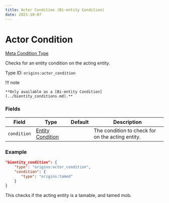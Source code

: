 ```yaml
---
title: Actor Condition (Bi-entity Condition)
date: 2021-10-07
---
```


# Actor Condition

[Meta Condition Type](../meta_condition_types.md)

Checks for an entity condition on the acting entity.

Type ID: `origins:actor_condition`

!!! note

	**Only available as a [Bi-entity Condition](../bientity_conditions.md).**

### Fields

Field  | Type | Default | Description
-------|------|---------|-------------
`condition` | [Entity Condition](../entity_conditions.md) | | The condition to check for on the acting entity.

### Example

```json
"bientity_condition": {
    "type": "origins:actor_condition",
    "condition": {
       "type": "origins:tamed"
    }
}
```

This checks if the acting entity is a tamable, and tamed mob.
